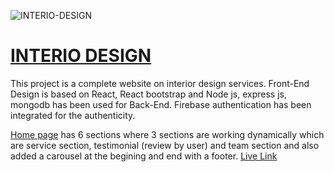 ![INTERIO-DESIGN](https://user-images.githubusercontent.com/41858477/116702982-8cd35180-a9eb-11eb-8920-3e61f379990e.png)
# [INTERIO DESIGN](https://interior-design-website.web.app/)

This project is a complete website on interior design services.
Front-End Design is based on React, React bootstrap and
Node js, express js, mongodb has been used for Back-End.
Firebase authentication has been integrated for the authenticity.

[Home page](https://interior-design-website.web.app/home) has 6 sections where 3 sections are working dynamically which are service section, testimonial (review by user) and team section and also added a carousel at the begining and end with a footer.
[Live Link](https://interior-design-website.web.app/)
